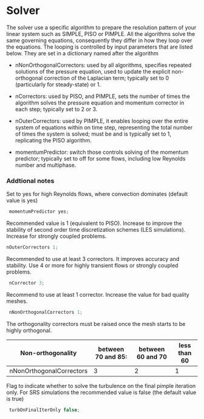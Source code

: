 # Solver

The solver use a specific algorithm to prepare the resolution pattern of your linear system such as SIMPLE, PISO or PIMPLE.
All the algorithms solve the same governing equations, consequently they
differ in how they loop over the equations. The looping is controlled by
input parameters that are listed below. They are set in a dictionary
named after the algorithm

  - nNonOrthogonalCorrectors: used by all algorithms, specifies repeated
    solutions of the pressure equation, used to update the explicit
    non-orthogonal correction of the Laplacian term; typically set to 0
    (particularly for steady-state) or 1.

  - nCorrectors: used by PISO, and PIMPLE, sets the number of times the
    algorithm solves the pressure equation and momentum corrector in
    each step; typically set to 2 or 3.

  - nOuterCorrectors: used by PIMPLE, it enables looping over the entire
    system of equations within on time step, representing the total
    number of times the system is solved; must be and is typically set
    to 1, replicating the PISO algorithm.

  - momentumPredictor: switch those controls solving of the momentum
    predictor; typically set to off for some flows, including low
    Reynolds number and multiphase.

### Addtional notes
Set to yes for high Reynolds flows, where
convection dominates (default value is yes)
```c++
 momentumPredictor yes;
 ```
Recommended value is 1 (equivalent to PISO).
Increase to improve the stability of second
order time discretization schemes (LES
simulations). Increase for strongly coupled
problems.

```c++
nOuterCorrectors 1; 
```
Recommended to use at least 3 correctors.
It improves accuracy and stability. Use 4 or
more for highly transient flows or strongly
coupled problems.
```c++
 nCorrector 3; 
 ```
Recommend to use at least 1 corrector.
Increase the value for bad quality meshes.
```c++
 nNonOrthogonalCorrectors 1; 
 ```
The orthogonality correctors must be raised once the mesh starts to be highly orthogonal.

|Non-orthogonality       |<n>between 70 and 85: </n>| between 60 and 70 | less than 60 |
|------------------------|--------------------------|-------------------|--------------|
|nNonOrthogonalCorrectors| 3                | 2| 1|

Flag to indicate whether to solve the turbulence
on the final pimple iteration only. For SRS
simulations the recommended value is false
(the default value is true)
```c++
 turbOnFinalIterOnly false; 
 ```

<!--  Script to show the footer   -->
<html>
<script
    src="https://code.jquery.com/jquery-3.3.1.js"
    integrity="sha256-2Kok7MbOyxpgUVvAk/HJ2jigOSYS2auK4Pfzbm7uH60="
    crossorigin="anonymous">
</script>
<script>
$(function(){
  $("#footer").load("../../../footers/footer_third_level_depth.html");
});
</script>
<body>
<div id="footer"></div>
</body>
</html>
